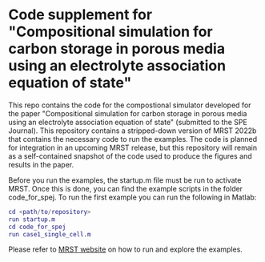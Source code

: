 # Code supplement for  "Compositional simulation for carbon storage in porous media using an electrolyte association equation of state"

This repo contains the code for the compostional simulator developed for the
paper "Compositional simulation for carbon storage in porous media using an
electrolyte association equation of state" (submitted to the SPE Journal). This
repository contains a stripped-down version of MRST 2022b that contains the
necessary code to run the examples. The code is planned for integration in an
upcoming MRST release, but this repository will remain as a self-contained
snapshot of the code used to produce the figures and results in the paper.

Before you run the examples, the startup.m file must be run to activate MRST.
Once this is done, you can find the example scripts in the folder code_for_spej.
To run the first example you can run the following in Matlab:

```matlab
cd <path/to/repository>
run startup.m
cd code_for_spej
run case1_single_cell.m
```

Please refer to [MRST website](https://www.sintef.no/projectweb/mrst) on how to run
and explore the examples.
